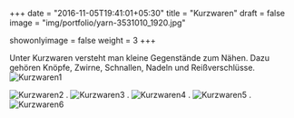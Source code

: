 +++
date = "2016-11-05T19:41:01+05:30"
title = "Kurzwaren"
draft = false
image = "img/portfolio/yarn-3531010_1920.jpg"



showonlyimage = false
weight = 3
+++

Unter Kurzwaren versteht man kleine Gegenstände zum Nähen. Dazu gehören Knöpfe, Zwirne, Schnallen, Nadeln und Reißverschlüsse.
![Kurzwaren1][1]  
<!--more-->




![Kurzwaren2][2] 
.
![Kurzwaren3][3]
.
![Kurzwaren4][4]
.
![Kurzwaren5][5]
.
![Kurzwaren6][6]


[1]: /img/portfolio/kurzwaren/IMG_0287.JPG
[2]: /img/portfolio/kurzwaren/IMG_0288.JPG
[3]: /img/portfolio/kurzwaren/IMG_0296.JPG
[4]: /img/portfolio/kurzwaren/IMG_0304.JPG
[5]: /img/portfolio/kurzwaren/IMG_0319.JPG
[6]: /img/portfolio/kurzwaren/IMG_0345.JPG

